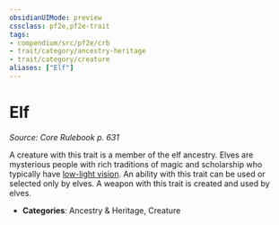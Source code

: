```yaml
---
obsidianUIMode: preview
cssclass: pf2e,pf2e-trait
tags:
- compendium/src/pf2e/crb
- trait/category/ancestry-heritage
- trait/category/creature
aliases: ["Elf"]
---
```

# Elf  
*Source: Core Rulebook p. 631*  

A creature with this trait is a member of the elf ancestry. Elves are mysterious people with rich traditions of magic and scholarship who typically have [low-light vision](../abilities/low-light-vision.md). An ability with this trait can be used or selected only by elves. A weapon with this trait is created and used by elves.

- **Categories**: Ancestry & Heritage, Creature